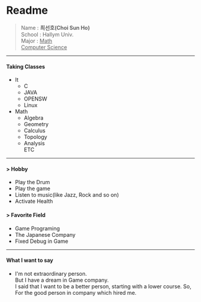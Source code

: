 Readme
=====
> Name : **최선호(Choi Sun Ho)**  
> School : Hallym Univ.  
> Major : <U> Math</U>  
          <U>Computer Science</U>
-----------------------------
#### Taking Classes
* It  
  + C
  + JAVA
  + OPENSW
  + Linux
* Math
  + Algebra
  + Geometry
  + Calculus
  + Topology
  + Analysis  
ETC
----------------------------
#### > Hobby  
  * Play the Drum  
  * Play the game  
  * Listen to music(like Jazz, Rock and so on)  
  * Activate Health  
  
#### > Favorite Field  
  * Game Programing  
  * The Japanese Company  
  * Fixed Debug in Game
----------------------------  
####  What I want to say  
- I'm not extraordinary person.  
But I have a dream in Game company.  
I said that I want to be a better person, starting with a lower course.
So, For the good person in company which hired me.


  
